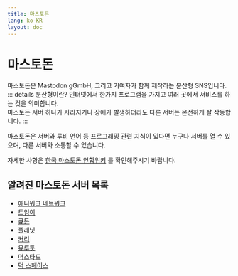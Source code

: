 ```yaml
---
title: 마스토돈
lang: ko-KR
layout: doc
---
```

# 마스토돈
마스토돈은 Mastodon gGmbH, 그리고 기여자가 함께 제작하는 분산형 SNS입니다.
::: details 분산형이란?
인터넷에서 한가지 프로그램을 가지고 여러 곳에서 서비스를 하는 것을 의미합니다.<br>
마스토돈 서버 하나가 사라지거나 장애가 발생하더라도 다른 서버는 온전하게 잘 작동합니다.
:::


마스토돈은 서버와 루비 언어 등 프로그래밍 관련 지식이 있다면 누구나 서버를 열 수 있으며, 다른 서버와 소통할 수 있습니다.

자세한 사항은 [한국 마스토돈 연합위키](https://wiki.mastodon.kr/) 를 확인해주시기 바랍니다.

## 알려진 마스토돈 서버 목록
- [애니워크 네트워크](http://ani.work/) <Badge type="tip" text="글로벌/한국어권" /> <Badge type="info" text="애니메이션 및 잡다" />
- [트잉여](https://twingyeo.kr) <Badge type="tip" text="한국어권" /> <Badge type="info" text="서브컬처 및 잡다" />
- [큐돈](https://qdon.space/) <Badge type="tip" text="한국어권" /> <Badge type="info" text="퀴어 프랜들리" />
- [플래닛](https://planet.moe/) <Badge type="tip" text="한국어권" /> <Badge type="info" text="서브컬처 및 잡다" />
- [커리](https://kurry.social) <Badge type="tip" text="한국어권" /> <Badge type="info" text="퍼리" />
- [유루툿](https://toot.funami.tech) <Badge type="tip" text="한국어권" /> <Badge type="info" text="잡다" />
- [머스타드](https://mustard.blog) <Badge type="tip" text="한국어권" /> <Badge type="info" text="잡다" />
- [덕 스페이스](https://duk.space) <Badge type="tip" text="한국어권" /> <Badge type="info" text="잡다" />